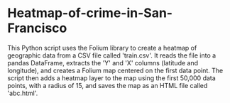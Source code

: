 # Heatmap-of-crime-in-San-Francisco
This Python script uses the Folium library to create a heatmap of geographic data from a CSV file called 'train.csv'. It reads the file into a pandas DataFrame, extracts the 'Y' and 'X' columns (latitude and longitude), and creates a Folium map centered on the first data point. The script then adds a heatmap layer to the map using the first 50,000 data points, with a radius of 15, and saves the map as an HTML file called 'abc.html'.
